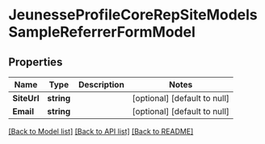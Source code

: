 # JeunesseProfileCoreRepSiteModelsSampleReferrerFormModel

## Properties
Name | Type | Description | Notes
------------ | ------------- | ------------- | -------------
**SiteUrl** | **string** |  | [optional] [default to null]
**Email** | **string** |  | [optional] [default to null]

[[Back to Model list]](../README.md#documentation-for-models) [[Back to API list]](../README.md#documentation-for-api-endpoints) [[Back to README]](../README.md)


